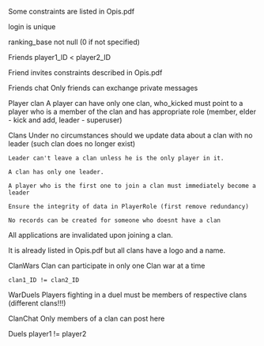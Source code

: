 Some constraints are listed in Opis.pdf

login is unique

ranking_base not null (0 if not specified)

Friends
	player1_ID < player2_ID

Friend invites
	constraints described in Opis.pdf

Friends chat
	Only friends can exchange private messages
	
Player clan
	A player can have only one clan, who_kicked must point to a player who is a member of the clan and has appropriate role (member, elder - kick and add, leader - superuser)
	
Clans
	Under no circumstances should we update data about a clan with no leader (such clan does no longer exist)
	
	Leader can't leave a clan unless he is the only player in it.
	
	A clan has only one leader.
	
	A player who is the first one to join a clan must immediately become a leader
	
	Ensure the integrity of data in PlayerRole (first remove redundancy)
	
	No records can be created for someone who doesnt have a clan	

All applications are invalidated upon joining a clan.

It is already listed in Opis.pdf but all clans have a logo and a name.

ClanWars
	Clan can participate in only one Clan war at a time
	
	clan1_ID != clan2_ID 
	
WarDuels
	Players fighting in a duel must be members of respective clans (different clans!!!)
	
	
ClanChat
	Only members of a clan can post here
	
Duels 
	player1 != player2

